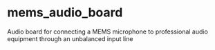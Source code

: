 # mems_audio_board
Audio board for connecting a MEMS microphone to professional audio equipment through an unbalanced input line
